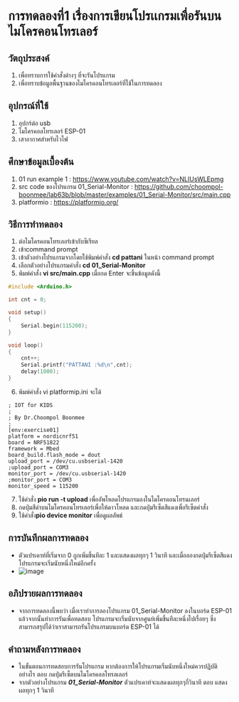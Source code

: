 # การทดลองที่1 เรื่องการเขียนโปรเเกรมเพื่อรันบนไมโครคอนโทรเลอร์

## วัตถุประสงค์
1. เพื่อทราบการใช้คำสั่งต่างๆ ที่จะรันโปรแกรม 
2. เพื่อทราบข้อมูลพื้นฐานของไมโครคอนโทรเลอร์ที่ใช้ในการทดลอง

## อุปกรณ์ที่ใช้
1. อุปกร์ต่อ usb
2. ไมโครคอลโทรเลอร์ ESP-01
3. เสาอากาศสำหรับไวไฟ

## ศึกษาข้อมูลเบื้องต้น
1. 01 run example 1 : https://www.youtube.com/watch?v=NLIUsWLEpmg
2. src code ของโปรแกรม 01_Serial-Monitor : https://github.com/choompol-boonmee/lab63b/blob/master/examples/01_Serial-Monitor/src/main.cpp
3. platformio : https://platformio.org/

## วิธีการทำทดลอง
1. ต่อไมโครคอนโทรเลอร์เข้ากับซีเรียล
2. เข้าcommand prompt
3. เข้าตัวอย่างโปรแกรมจากโดยใช้พิมพ์คำสั่ง **cd pattani** ในหน้า command prompt
4. เลือกตัวอย่างโปรแกรมคำสั่ง **cd 01_Serial-Monitor**
5. พิมพ์คำสั่ง **vi src/main.cpp** เมื่อกด Enter จะขึ้นข้อมูลดังนี้
```c
#include <Arduino.h>

int cnt = 0;

void setup()
{
	Serial.begin(115200);
}

void loop()
{
	cnt++;
	Serial.printf("PATTANI :%d\n",cnt);
	delay(1000);
}
```
6. พิมพ์คำสั่ง vi platformip.ini จะได้ 
```
; IOT for KIDS
;
; By Dr.Choompol Boonmee
; 
[env:exercise01]
platform = nordicnrf51
board = NRF51822
framework = Mbed	
board_build.flash_mode = dout
upload_port = /dev/cu.usbserial-1420
;upload_port = COM3
monitor_port = /dev/cu.usbserial-1420
;monitor_port = COM3
monitor_speed = 115200
```
7. ใช้คำสั่ง **pio run -t upload** เพื่ออัพโหลดโปรแกรมลงในไมโครคอนโทรนเลอร์
8.  กดปุ่มสีดำบนไมโครคอนโทรเลอร์เพื่อให้ดาวโหลด และกดปุ่มรีเซ็ตสีแดงเพื่อรีเซ็ตคำสั่ง
9. ใช้คำสั่ง**pio device monitor** เพื่อดูผลลัพธ์

## การบันทึกผลการทดลอง

- ตัวแปรเคาท์ที่เริ่มจาก 0 ถูกเพิ่มขึ้นทีละ 1 และแสดงผลทุกๆ 1 วินาที และเมื่อลองกดปุ่มรีเซ็ตสีแดง โปรแกรมจะเริ่มนับหนึ่งใหม่อีกครั้ง 
- ![image](https://user-images.githubusercontent.com/80879585/111973695-5aebe700-8b31-11eb-9580-11f89b36df30.png)

## อภิปรายผลการทดลอง
- จากการทดลองนี้พบว่า เมื่อเราทำการลองโปรแกรม 01_Serial-Monitor ลงในบอร์ด ESP-01 แล้วจากนั้นทำการรันเพื่อทดสอบ โปรแกรมจะเริ่มนับจากศูนย์เพิ่มขึ้นทีละหนึ่งไปเรื่อยๆ ซึ่งสามารถสรุปได้ว่าเราสามารถรันโปรแกรมบนบอร์ด ESP-01 ได้

## คำถามหลังการทดลอง

- ในขั้นตอนการทดสอบการรันโปรแกรม หากต้องการให้โปรแกรมเริ่มนับหนึ่งใหม่ควรปฏิบัติอย่างไร 
   ตอบ กดปุ่มรีเซ็ตบนไมโครคอลโทรลเลอร์
- จากตัวอย่างโปรแกรม ***01_Serial-Monitor*** ตัวแปรเคาท์จะแสดงผลทุกๆกี่วินาที
   ตอบ แสดงผลทุกๆ 1 วินาที 
